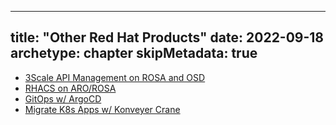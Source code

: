 
---
title: "Other Red Hat Products"
date: 2022-09-18
archetype: chapter
skipMetadata: true
---

* [3Scale API Management on ROSA and OSD](./3scale)
* [RHACS on ARO/ROSA](./rhacs.md)
* [GitOps w/ ArgoCD](./gitops)
* [Migrate K8s Apps w/ Konveyer Crane](./crane)